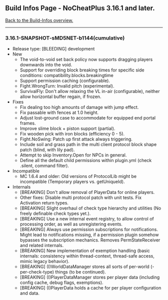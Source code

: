 ## Build Infos Page - NoCheatPlus 3.16.1 and later.

[Back to the Build-Infos overview.](https://github.com/NoCheatPlus/Docs/wiki/Build-Infos)

----

### 3.16.1-SNAPSHOT-sMD5NET-b1144(cumulative)
* Release type: [BLEEDING] development
* New
    * The void-to-void set back policy now supports dragging players downwards into the void.
    * Support for overriding block breaking times for specific side conditions: compatibility.blocks.breakingtime
    * Support permission caching (configurable).
    * Fight.WrongTurn: Invalid pitch (experimental).
    * SurvivalFly: Don't allow relaxing the VL in-air (configurable), neither allow horizontal buffer regain, if frozen.
* Fixes
    * Fix dealing too high amounts of damage with jump effect.
    * Fix passable with fences at 1.0 height.
    * Adjust lost-ground case to accommodate for equipped end portal frames.
    * Improve slime block + piston support (partial).
    * Fix wooden pick with iron blocks (efficiency 0 - 5).
    * Fight.NoSwing: Patch up first attack always triggering.
    * Include soil and grass path in the multi client protocol block shape patch (blind, with lily pad).
    * Attempt to skip Inventory.Open for NPCs in general.
    * Define all the default child permissions within plugin.yml (check .silent, command filter).
* Incompatible
    * MC 1.6.4 and older: Old versions of ProtocolLib might be incompatible (Temporary players vs. getUniqueId).
* Internals
    * [BREAKING] Don't allow removal of PlayerData for online players.
    * Other fixes: Disable multi protocol patch with unit tests. Fix Activation return types.
    * [BREAKING] Slight overhaul of check type hierarchy and utilities (No freely definable check types yet.).
    * [BREAKING] Use a new internal event registry, to allow control of processing order, as well as unregistering events.
    * [BREAKING] Always use permission subscriptions for notifications. Might lead to notifications missing, if a permission plugin somehow bypasses the subscription mechanics. Removes PermStateReceiver and related internals.
    * [BREAKING] New implementation of exemption handling (basic internals: consistency within thread-context, thread-safe access, mimic legacy behavior).
    * [BREAKING] (I)WorldDataManager stores all sorts of per-world (-per-check-type) things (to be continued).
    * [BREAKING] (I)PlayerDataManager stores per player data (including config cache, debug flags, exemptions).
    * [BREAKING] (I)PlayerData holds a cache for per player configuration and data.

    